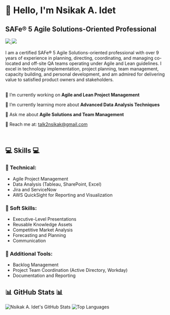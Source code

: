 # 👋 Hello, I'm Nsikak A. Idet

## SAFe® 5 Agile Solutions-Oriented Professional

<div align="left"> 
  <a href="mailto:talk2nsikak@gmail.com" target="_blank">
    <img src="https://img.shields.io/badge/Gmail-D14836?style=for-the-badge&logo=gmail&logoColor=white" target="_blank" />
  </a> 
  <a href="https://www.linkedin.com/in/nsikak-a-idet" target="_blank">
    <img src="https://img.shields.io/badge/LinkedIn-0077B5?style=for-the-badge&logo=linkedin&logoColor=white" target="_blank" />
  </a>
</div>

<br> 
I am a certified SAFe® 5 Agile Solutions-oriented professional with over 9 years of experience in planning, directing, coordinating, and managing co-located and off-site QA teams operating under Agile and Lean guidelines. I excel in technology implementation, project planning, team management, capacity building, and personal development, and am admired for delivering value to satisfied product owners and stakeholders. <br>

<br> 

<div align="left">
 
 🔭 I’m currently working on **Agile and Lean Project Management**

 🌱 I’m currently learning more about **Advanced Data Analysis Techniques**

💬 Ask me about **Agile Solutions and Team Management**

📧 Reach me at: talk2nsikak@gmail.com

 </div>

<br/>

## 💻 Skills 💻

### 📕 Technical:
- Agile Project Management
- Data Analysis (Tableau, SharePoint, Excel)
- Jira and ServiceNow
- AWS QuickSight for Reporting and Visualization

### 📗 Soft Skills:
- Executive-Level Presentations
- Reusable Knowledge Assets
- Competitive Market Analysis
- Forecasting and Planning
- Communication

### 📙 Additional Tools:
- Backlog Management
- Project Team Coordination (Active Directory, Workday)
- Documentation and Reporting

## 📊 GitHub Stats 📊

![Nsikak A. Idet's GitHub Stats](https://github-readme-stats.vercel.app/api?username=Newbreedcraft&show_icons=true&theme=radical)
![Top Languages](https://github-readme-stats.vercel.app/api/top-langs/?username=Newbreedcraft&show_icons=true&theme=radical)
